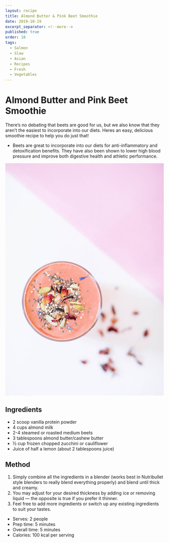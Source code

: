 ```yaml
---
layout: recipe
title: Almond Butter & Pink Beet Smoothie
date: 2019-10-19
excerpt_separator: <!--more-->
published: true
order: 10
tags:
  - Salmon
  - Slaw
  - Asian
  - Recipes
  - Fresh
  - Vegetables
---
```


# Almond Butter and Pink Beet Smoothie

There’s no debating that beets are good for us, but we also know that they aren’t the easiest to incorporate into our diets. Heres an easy, delicious smoothie recipe to help you do just that!

- Beets are great to incorporate into our diets for anti-inflammatory and detoxification benefits. They have also been shown to lower high blood pressure and improve both digestive health and athletic performance.



<!--more-->

[![Almond Butter and Pink Beet Smoothie](/_uploads/almondandbeetsmoothieNEW.jpg)](/_uploads/almondandbeetsmoothieNEW.jpg)

## Ingredients

- 2 scoop vanilla protein powder
- 4 cups almond milk
- 2-4 steamed or roasted medium beets
- 3 tablespoons almond butter/cashew butter
- ½ cup frozen chopped zucchini or cauliflower
- Juice of half a lemon (about 2 tablespoons juice)

## Method

1. Simply combine all the ingredients in a blender (works best in Nutribullet style blenders to really blend everything properly) and blend until thick and creamy.
2. You may adjust for your desired thickness by adding ice or removing liquid — the opposite is true if you prefer it thinner.
3. Feel free to add more ingredients or switch up any existing ingredients to suit your tastes.

- Serves: 2 people
- Prep time: 5 minutes
- Overall time: 5 minutes
- Calories: 100 kcal per serving
